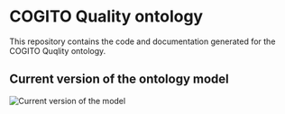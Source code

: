 # COGITO Quality ontology

This repository contains the code and documentation generated for the COGITO Quqlity ontology.

## Current version of the ontology model

![Current version of the model](https://github.com/oeg-upm/cogito-construction-ontology/tree/main/diagrams/diagram.png "COGITO Quality ontology")
